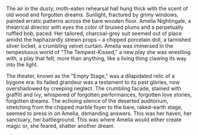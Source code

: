 The air in the dusty, moth-eaten rehearsal hall hung thick with the scent of old wood and forgotten dreams.  Sunlight, fractured by grimy windows, painted erratic patterns across the bare wooden floor.  Amelia Nightingale, a theatrical director with eyes the color of bruised plums and a perpetually ruffled bob, paced.  Her tailored, charcoal-grey suit seemed out of place amidst the haphazardly strewn props – a chipped porcelain doll, a tarnished silver locket, a crumbling velvet curtain.  Amelia was immersed in the tempestuous world of "The Tempest-Kissed," a new play she was wrestling with, a play that felt, more than anything, like a living thing clawing its way into the light.

The theater, known as the "Empty Stage," was a dilapidated relic of a bygone era.  Its faded grandeur was a testament to its past glories, now overshadowed by creeping neglect.  The crumbling facade, stained with graffiti and ivy, whispered of forgotten performances, forgotten love stories, forgotten dreams.  The echoing silence of the deserted auditorium, stretching from the chipped marble foyer to the bare, raked-earth stage, seemed to press in on Amelia, demanding answers. This was her haven, her sanctuary, her battleground.  This was where Amelia would either create magic or, she feared, shatter another dream.
